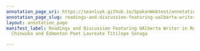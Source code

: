```yaml
---
annotation_page_uri: https://seanluyk.github.io/SpokenWebtest/annotations/readings-and-discussion-featuring-ualberta-writer-in-residence-ifeoma-chinwuba-and-edmonton-poet-laureate-titilope-sonuga-canvas-1-50451.json
annotation_page_slug: readings-and-discussion-featuring-ualberta-writer-in-residence-ifeoma-chinwuba-and-edmonton-poet-laureate-titilope-sonuga-canvas-1-50451
layout: annotation_page
manifest_label: Readings and Discussion Featuring UAlberta Writer in Residence Ifeoma
  Chinwuba and Edmonton Poet Laureate Titilope Sonuga

---
```


